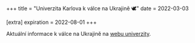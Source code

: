 +++
title = "Univerzita Karlova k válce na Ukrajině​​ 🕊"
date = 2022-03-03

[extra]
expiration = 2022-08-01
+++

Aktuální informace k válce na Ukrajině na [webu univerzity][1].

[1]: https://ukrajine.cuni.cz/
